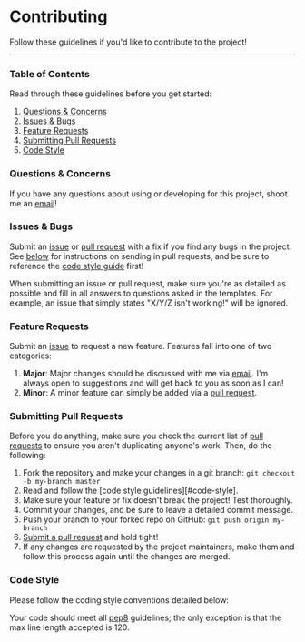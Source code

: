 # Contributing

Follow these guidelines if you'd like to contribute to the project!

---

### Table of Contents

Read through these guidelines before you get started:

1. [Questions & Concerns](#questions--concerns)
2. [Issues & Bugs](#issues--bugs)
3. [Feature Requests](#feature-requests)
4. [Submitting Pull Requests](#submitting-pull-requests)
5. [Code Style](#code-style)

### Questions & Concerns

If you have any questions about using or developing for this project, shoot me
an [email][1]!

### Issues & Bugs

Submit an [issue][2] or [pull request][3] with a fix if you find any bugs in
the project. See [below](#submitting-pull-requests) for instructions on sending
in pull requests, and be sure to reference the [code style guide](#code-style)
first!

When submitting an issue or pull request, make sure you're as detailed as possible
and fill in all answers to questions asked in the templates. For example, an issue
that simply states "X/Y/Z isn't working!" will be ignored.

### Feature Requests

Submit an [issue][2] to request a new feature. Features fall into one of two
categories:

1. **Major**: Major changes should be discussed with me via [email][1]. I'm
always open to suggestions and will get back to you as soon as I can!
2. **Minor**: A minor feature can simply be added via a [pull request][3].

### Submitting Pull Requests

Before you do anything, make sure you check the current list of [pull requests][4]
to ensure you aren't duplicating anyone's work. Then, do the following:

1. Fork the repository and make your changes in a git branch: `git checkout -b my-branch master`
2. Read and follow the [code style guidelines][#code-style].
3. Make sure your feature or fix doesn't break the project! Test thoroughly.
4. Commit your changes, and be sure to leave a detailed commit message.
5. Push your branch to your forked repo on GitHub: `git push origin my-branch`
6. [Submit a pull request][3] and hold tight!
7. If any changes are requested by the project maintainers, make them and follow
this process again until the changes are merged.

### Code Style

Please follow the coding style conventions detailed below:

Your code should meet all [pep8](http://pep8.readthedocs.io/en/latest/) guidelines;
the only exception is that the max line length accepted is 120.

[1]: mailto:tylucaskelley@gmail.com
[2]: https://github.com/tylucaskelley/licenser/issues/new
[3]: https://github.com/tylucaskelley/licenser/compare
[4]: https://github.com/tylucaskelley/licenser/pulls
